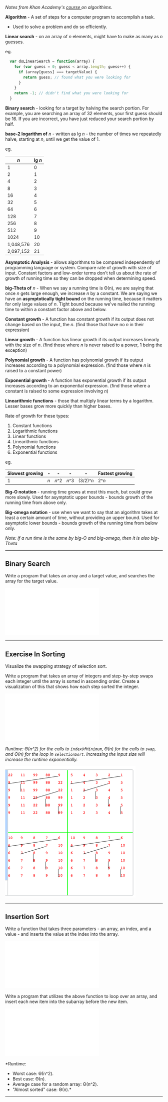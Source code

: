 *Notes from Khan Academy's <a href="https://www.khanacademy.org/computing/computer-science/algorithms">course
</a>on algorithims.*

**Algorithm** - A set of steps for a computer program to accomplish a task.

- Used to solve a problem and do so efficiently.

**Linear search** - on an array of *n* elements, might have to make as many as *n* guesses.

eg.

```javascript
  var doLinearSearch = function(array) {
    for (var guess = 0; guess < array.length; guess++) {
      if (array[guess] === targetValue) {
        return guess; // found what you were looking for
      }
    }
    return -1; // didn't find what you were looking for
  }
```

**Binary search** - looking for a target by halving the search portion. For example, you are searching an array of 32 elements, your first guess should be 16. If you are incorrect, you have just reduced your search portion by half.

**base-2 logarithm of** *n* - written as lg *n* - the number of times we repeatedly halve, starting at *n*, until we get the value of 1.

eg.

*n* | lg *n*
--- | ---
1 | 0
2 | 1
4 | 2
8 | 3
16 | 4
32 | 5
64 | 6
128 | 7
256 | 8
512 | 9
1024 | 10
1,048,576 | 20
2,097,152 | 21

**Asymptotic Analysis** - allows algorithms to be compared independently of programming language or system. Compare rate of growth with size of input. Constant factors and low-order terms don't tell us about the rate of growth of running time so they can be dropped when determining speed.

**big-Theta of** *n* - When we say a running time is Θ(n), we are saying that once *n*
gets large enough, we increase *n* by a constant. We are saying we have an **asymptotically
tight bound** on the running time, because it matters for only large values of *n*. Tight bound because we've nailed the running time to within a constant factor above and below.

**Constant growth** - A function has constant growth if its output does not change based on the input, the *n*. (find those that have no *n* in their expression)

**Linear growth** - A function has linear growth if its output increases linearly with the size of *n*. (find those where *n* is never raised to a power, 1 being the exception)

**Polynomial growth** - A function has polynomial growth if its output increases according to a polynomial expression. (find those where *n* is raised to a constant power)

**Exponential growth** - A function has exponential growth if its output increases according to an exponential expression. (find those where a constant is raised to some expression involving *n*)

**Linearithmic functions** - those that multiply linear terms by a logarithm. Lesser bases grow more quickly than higher bases.

Rate of growth for these types:

1. Constant functions
2. Logarithmic functions
3. Linear functions
4. Linearithmic functions
5. Polynomial functions
6. Exponential functions

eg.

Slowest growing | - | - | - | - | Fastest growing
--- | --- | --- | --- | --- | ---
1 | *n* | *n*^2 | *n*^3 | (3/2)^*n* | 2^*n*

**Big-O notation** - running time grows at most this much, but could grow more slowly. Used for asymptotic upper bounds - bounds growth of the running time from above only.

**Big-omega notation** - use when we want to say that an algorithm takes at least a certain amount of time, without providing an upper bound. Used for asymptotic lower bounds - bounds growth of the running time from below only.

*Note: if a run time is the same by big-O and big-omega, then it is also big-Theta*

---
## Binary Search

Write a program that takes an array and a target value, and searches the array for the target value.

![Solution](/src/binarySearch.js)

---
## Exercise In Sorting

Visualize the swapping strategy of selection sort.

Write a program that takes an array of integers and step-by-step swaps each integer until the array is sorted in ascending order. Create a visualization of this that shows how each step sorted the integer.

![Solution](/src/selectionSort.js)

*Runtime: Θ(n^2) for the calls to `indexOfMinimum`, Θ(n) for the calls to `swap`, and Θ(n) for the loop in `selectionSort`. Increasing the input size will increase the runtime exponentially.*

![result](/img/sortResult.png)

---
## Insertion Sort

Write a function that takes three parameters - an array, an index, and a value - and inserts the value at the index into the array.

![Solution](/src/insertionSort.js)

Write a program that utilizes the above function to loop over an array, and insert each new item into the subarray before the new item.

![Solution](/src/insertionSortTwo.js)

*Runtime:

- Worst case: Θ(n^2).
- Best case: Θ(n).
- Average case for a random array: Θ(n^2).
- "Almost sorted" case: Θ(n).*

---
